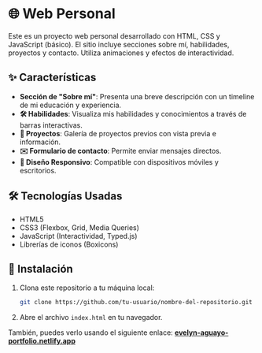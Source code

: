 # 🌐 Web Personal

Este es un proyecto web personal desarrollado con HTML, CSS y JavaScript (básico). El sitio incluye secciones sobre mí, habilidades, proyectos y contacto. Utiliza animaciones y efectos de interactividad.

## ✨ Características

- **Sección de "Sobre mí"**: Presenta una breve descripción con un timeline de mi educación y experiencia.
- **🛠 Habilidades**: Visualiza mis habilidades y conocimientos a través de barras interactivas.
- **📂 Proyectos**: Galería de proyectos previos con vista previa e información.
- **✉️ Formulario de contacto**: Permite enviar mensajes directos.
- **📱 Diseño Responsivo**: Compatible con dispositivos móviles y escritorios.

## 🛠 Tecnologías Usadas

- HTML5
- CSS3 (Flexbox, Grid, Media Queries)
- JavaScript (Interactividad, Typed.js)
- Librerías de iconos (Boxicons)

## 🚀 Instalación

1. Clona este repositorio a tu máquina local:
   ```bash
   git clone https://github.com/tu-usuario/nombre-del-repositorio.git

2. Abre el archivo `index.html` en tu navegador.

También, puedes verlo usando el siguiente enlace:
[**evelyn-aguayo-portfolio.netlify.app**](https://evelyn-aguayo-portfolio.netlify.app/)

